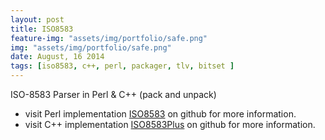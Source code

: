 ```yaml
---
layout: post
title: ISO8583
feature-img: "assets/img/portfolio/safe.png"
img: "assets/img/portfolio/safe.png"
date: August, 16 2014
tags: [iso8583, c++, perl, packager, tlv, bitset ]
---
```


ISO-8583 Parser in Perl & C++ (pack and unpack)


* visit Perl implementation [ISO8583](https://github.com/merajabi/ISO8583) on github for more information.
* visit C++ implementation [ISO8583Plus](https://github.com/merajabi/ISO8583Plus) on github for more information.
